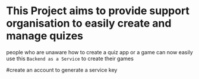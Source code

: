# This Project aims to provide support organisation to easily create and manage quizes 

people who are unaware how to create a quiz app or a game can now easily use this `Backend as a Service` to create their games



#create an account  to generate a service key 